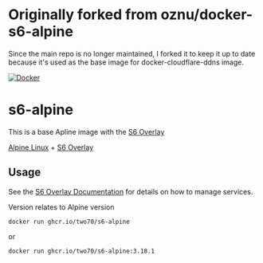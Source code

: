 # Originally forked from oznu/docker-s6-alpine

Since the main repo is no longer maintained, I forked it to keep it up to date because it's used as the base image for docker-cloudflare-ddns image.

[![Docker](https://github.com/two70/s6-alpine/actions/workflows/docker-publish.yml/badge.svg)](https://github.com/two70/s6-alpine/actions/workflows/docker-publish.yml)

# s6-alpine

This is a base Apline image with the [S6 Overlay](https://github.com/just-containers/s6-overlay)

[Alpine Linux](https://alpinelinux.org/) + [S6 Overlay](https://github.com/just-containers/s6-overlay)

## Usage

See the [S6 Overlay Documentation](https://github.com/just-containers/s6-overlay) for details on how to manage services.

Version relates to Alpine version

```shell
docker run ghcr.io/two70/s6-alpine
```
or 
```shell
docker run ghcr.io/two70/s6-alpine:3.18.1
